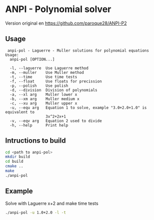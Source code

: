 # ANPI - Polynomial solver
Version original en https://github.com/paroque28/ANPI-P2
## Usage
```
 anpi-pol - Laguerre - Muller solutions for polynomial equations
Usage:
  anpi-pol [OPTION...]

  -l, --laguerre  Use Laguerre method
  -m, --muller    Use Muller method
  -t, --time      Use time tests
  -f, --float     Use floats for precission
  -p, --polish    Use polish
  -d, --division  Division of polynomials
  -a, --xl arg    Muller lower x
  -b, --xm arg    Muller medium x
  -c, --xu arg    Muller upper x
  -u, --equ arg   Equation 1 to solve, example "3.0+2.0+1.0" is equivalent to
                  3x^2+2x+1
  -v, --eqv arg   Equation 2 used to divide
  -h, --help      Print help
```
## Intructions to build
``` bash
cd <path to anpi-pol>
mkdir build
cd build
cmake ..
make
./anpi-pol
```
## Example
Solve with Laguerre x+2 and make time tests
```bash
./anpi-pol -u 1.0+2.0 -l -t
```